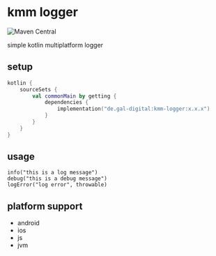 # kmm logger
![Maven Central](https://img.shields.io/maven-central/v/de.gal-digital/kmm-logger?style=flat-square)

simple kotlin multiplatform logger

## setup

```kotlin
kotlin {
    sourceSets {
        val commonMain by getting {
            dependencies {
                implementation("de.gal-digital:kmm-logger:x.x.x")
            }
        }
    }
}
```

## usage

```
info("this is a log message")
debug("this is a debug message")
logError("log error", throwable)
```

## platform support

* android
* ios
* js
* jvm